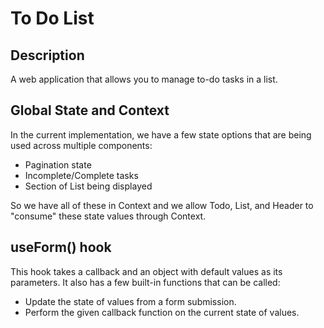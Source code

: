 # To Do List

## Description
A web application that allows you to manage to-do tasks in a list.

## Global State and Context
In the current implementation, we have a few state options that are being used across multiple components:
* Pagination state
* Incomplete/Complete tasks
* Section of List being displayed

So we have all of these in Context and we allow Todo, List, and Header to "consume" these state values through Context.

## useForm() hook
This hook takes a callback and an object with default values as its parameters.
It also has a few built-in functions that can be called:
* Update the state of values from a form submission.
* Perform the given callback function on the current state of values.
